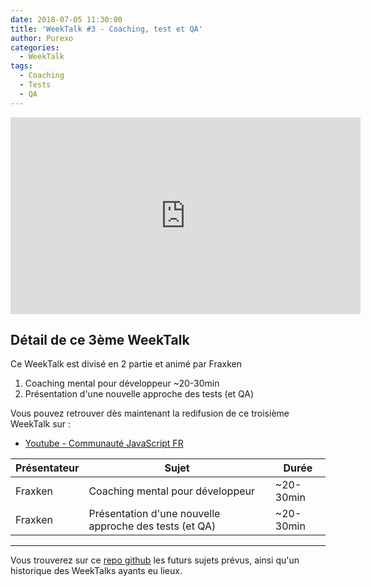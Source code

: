 ```yaml
---
date: 2018-07-05 11:30:00
title: 'WeekTalk #3 - Coaching, test et QA'
author: Purexo
categories:
  - WeekTalk
tags:
  - Coaching
  - Tests
  - QA
---
```


<iframe width="560" height="315" src="https://www.youtube-nocookie.com/embed/ywJJRo7SAI8" frameborder="0" allow="autoplay; encrypted-media" allowfullscreen></iframe>

## Détail de ce 3ème WeekTalk

Ce WeekTalk est divisé en 2 partie et animé par Fraxken

1. Coaching mental pour développeur ~20-30min
2. Présentation d'une nouvelle approche des tests (et QA)

Vous pouvez retrouver dès maintenant la redifusion de ce troisième WeekTalk sur :

- [Youtube - Communauté JavaScript FR](https://www.youtube.com/watch?v=ywJJRo7SAI8)

| Présentateur | Sujet | Durée |
| --- | --- | --- |
| Fraxken | Coaching mental pour développeur | ~20-30min |
| Fraxken | Présentation d'une nouvelle approche des tests (et QA) | ~20-30min |

-----------------------------

Vous trouverez sur ce [repo github](https://github.com/ES-Community/weektalk) les futurs sujets prévus, ainsi qu'un historique des WeekTalks ayants eu lieux.